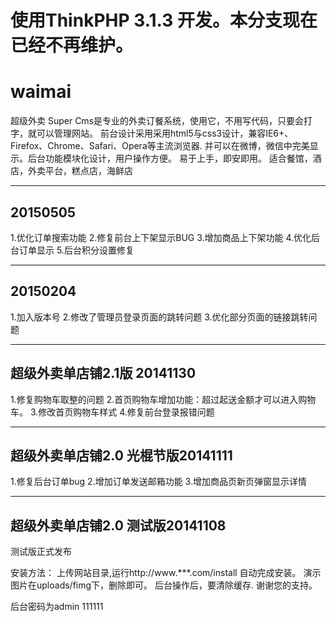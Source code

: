 # 使用ThinkPHP 3.1.3 开发。本分支现在已经不再维护。

# waimai

超级外卖 Super Cms是专业的外卖订餐系统，使用它，不用写代码，只要会打字，就可以管理网站。
前台设计采用采用html5与css3设计，兼容IE6+、Firefox、Chrome、Safari、Opera等主流浏览器.
并可以在微博，微信中完美显示。后台功能模块化设计，用户操作方便。 易于上手，即安即用。
适合餐馆，酒店，外卖平台，糕点店，海鲜店



-------------------------------------------------
## 20150505
1.优化订单搜索功能
2.修复前台上下架显示BUG
3.增加商品上下架功能
4.优化后台订单显示
5.后台积分设置修复


-------------------------------------------------
## 20150204
1.加入版本号
2.修改了管理员登录页面的跳转问题
3.优化部分页面的链接跳转问题


-------------------------------------------------
## 超级外卖单店铺2.1版 20141130

1.修复购物车取整的问题
2.首页购物车增加功能：超过起送金额才可以进入购物车。
3.修改首页购物车样式
4.修复前台登录报错问题


-------------------------------------------------
## 超级外卖单店铺2.0 光棍节版20141111

1.修复后台订单bug
2.增加订单发送邮箱功能
3.增加商品页新页弹窗显示详情


-------------------------------------------------
## 超级外卖单店铺2.0 测试版20141108

测试版正式发布


安装方法：
上传网站目录,运行http://www.***.com/install 自动完成安装。
演示图片在uploads/fimg下，删除即可。
后台操作后，要清除缓存.
谢谢您的支持。

后台密码为admin  111111

